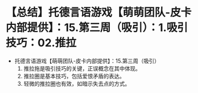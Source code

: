 # 【总结】托德言语游戏【萌萌团队-皮卡内部提供】：15.第三周（吸引）：1.吸引技巧：02.推拉

-   托德言语游戏【萌萌团队-皮卡内部提供】：15.第三周（吸引）
    1.  推拉拖是吸引技巧的关键，正误概念在其中体现。
    2.  推拉圈是基本技巧，包括爱恨矛盾的表达。
    3.  轻微的推拉圈也有效，如暗示失去点的方式。